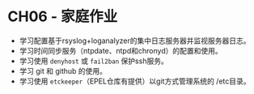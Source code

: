 # CH06 - 家庭作业

* 学习配置基于rsyslog+loganalyzer的集中日志服务器并监视服务器日志。
* 学习时间同步服务（ntpdate、ntpd和chronyd）的配置和使用。
* 学习使用 `denyhost` 或 `fail2ban` 保护ssh服务。
* 学习 git 和 github 的使用。
* 学习使用 `etckeeper`（EPEL仓库有提供）以git方式管理系统的 /etc目录。
